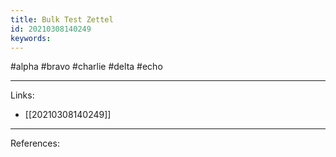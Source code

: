 ```yaml
---
title: Bulk Test Zettel
id: 20210308140249
keywords:
---
```

#alpha #bravo #charlie #delta #echo

---
Links:

- [[20210308140249]]

---
References:
